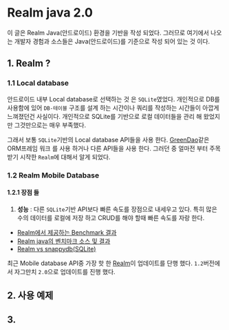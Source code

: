 # Realm java 2.0 

이 글은 Realm Java(안드로이드) 환경을 기반을 작성 되었다. 그러므로 여기에서 나오는 개발자 경험과 소스들은 Java(안드로이드)를 기준으로 작성 되어 있는 것 이다. 

## 1. Realm ?

### 1.1 Local database 
안드로이드 내부 Local database로 선택하는 것 은 `SQLite`였었다. 개인적으로 DB를 사용함에 있어 `DB-테이블` 구조를 설계 하는 시간이나 쿼리를 작성하는 시간들이 아깝게 느껴졌던건 사실이다. 개인적으로 SQLite를 기반으로 로컬 데이터들을 관리 해 왔었지만 그것만으로는 매우 부족했다. 

그래서 보통 `SQLite`기반의 Local database API들을 사용 한다. [GreenDao](https://github.com/greenrobot/greenDAO)같은 ORM프레임 워크 를 사용 하거나 다른 API들을 사용 한다. 그러던 중 얼마전 부터 주목받기 시작한 `Realm`에 대해서 알게 되었다.  

### 1.2  Realm  Mobile Database  
#### 1.2.1 장점 들
1. **성능** :  다른 `SQLite`기반 API보다 빠른 속도를 장점으로 내세우고 있다. 특히 많은 수의 데이터를 로컬에 저장 하고 CRUD를 해야 할때 빠른 속도를 자랑 한다.
  - [Realm에서 제공하는 Benchmark 결과](https://realm.io/news/realm-for-android/)
  - [Realm java의 벤치마크 소스 및 결과](https://github.com/realm/realm-java-benchmarks)
  - [Realm vs snappydb(SQLite)](https://medium.com/@hesam.kamalan/database-benchmark-realm-vs-snappydb-f4b89711f424#.9y5ctvj58)  

최근 Mobile database API중 가장 핫 한 [Realm](https://realm.io/)이 업데이트를 단행 했다. `1.2`버전에서 자그만치 `2.0`으로 업데이트를 진행 했다. 


## 2. 사용 예제 

## 3.  
